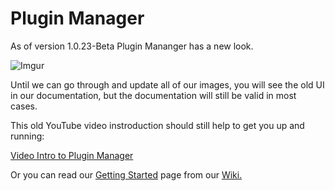 # Plugin Manager
As of version 1.0.23-Beta Plugin Mananger has a new look.

![Imgur](https://i.imgur.com/a5y1Kyg.png)

Until we can go through and update all of our images, you will see the old UI in our documentation, but the documentation will still be valid in most cases.

This old YouTube video instroduction should still help to get you up and running:

[Video Intro to Plugin Manager](https://youtu.be/GPSoS32uoqY)

Or you can read our [Getting Started](https://github.com/jgyo/PluginManager/wiki/Getting-Started) page from our [Wiki.](https://github.com/jgyo/PluginManager/wiki)

